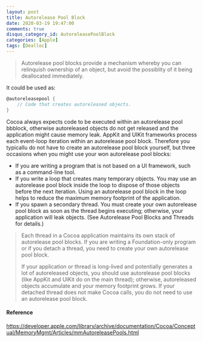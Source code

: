 ```yaml
---
layout: post
title: Autorelease Pool Block
date: 2020-03-19 19:47:00
comments: true
disqus_category_id: AutoreleasePoolBlock
categories: [Apple]
tags: [Dealloc]
---
```


> Autorelease pool blocks provide a mechanism whereby you can relinquish ownership of an object, but avoid the possiblity of it being deallocated immediately.

It could be used as:

```objective-c
@autoreleasepool {
    // Code that creates autoreleased objects.
}
```

Cocoa always expects code to be executed within an autorelease pool bbblock, otherwise autoreleased objects do not get released and the application might cause memory leak. AppKit and UIKit frameworks process each event-loop iteration within an autorelease pool block. Therefore you typicallu do not have to create an autorelease pool block yourself, but three occasions when you might use your won autorelease pool blocks:

- If you are writing a program that is not based on a UI framework, such as a command-line tool.
- If you write a loop that creates many temporary objects.
You may use an autorelease pool block inside the loop to dispose of those objects before the next iteration. Using an autorelease pool block in the loop helps to reduce the maximum memory footprint of the application.
- If you spawn a secondary thread. You must create your own autorelease pool block as soon as the thread begins executing; otherwise, your application will leak objects. (See Autorelease Pool Blocks and Threads for details.)

> Each thread in a Cocoa application maintains its own stack of autorelease pool blocks. If you are writing a Foundation-only program or if you detach a thread, you need to create your own autorelease pool block.
> 
> If your application or thread is long-lived and potentially generates a lot of autoreleased objects, you should use autorelease pool blocks (like AppKit and UIKit do on the main thread); otherwise, autoreleased objects accumulate and your memory footprint grows. If your detached thread does not make Cocoa calls, you do not need to use an autorelease pool block.

#### Reference

<https://developer.apple.com/library/archive/documentation/Cocoa/Conceptual/MemoryMgmt/Articles/mmAutoreleasePools.html>